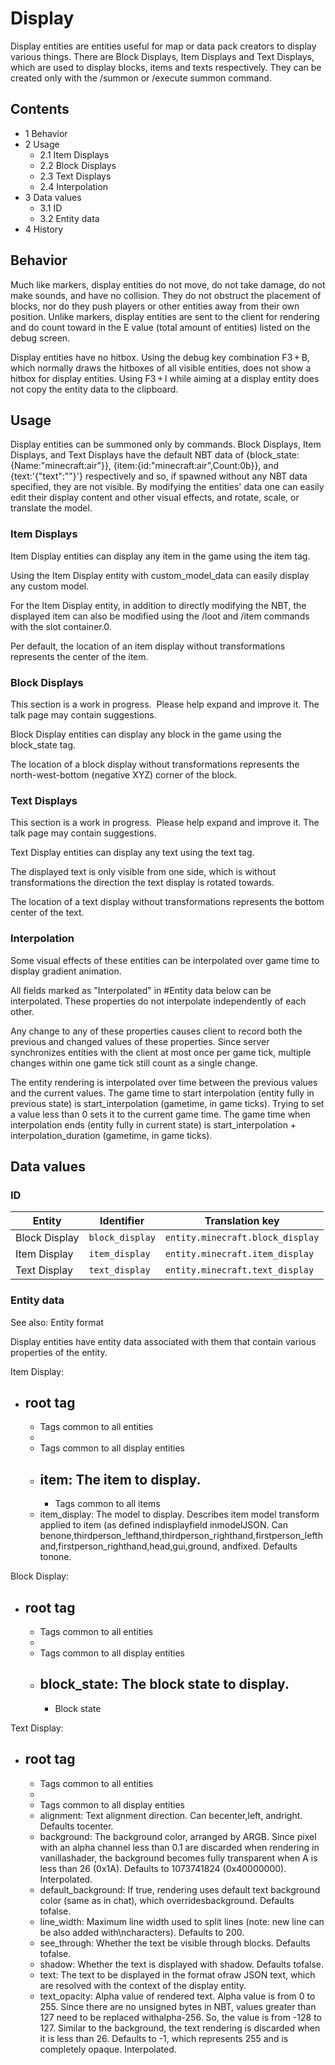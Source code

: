 # Display
Display entities are entities useful for map or data pack creators to display various things. There are Block Displays, Item Displays and Text Displays, which are used to display blocks, items and texts respectively. They can be created only with the /summon or /execute summon command.

## Contents
- 1 Behavior
- 2 Usage
	- 2.1 Item Displays
	- 2.2 Block Displays
	- 2.3 Text Displays
	- 2.4 Interpolation
- 3 Data values
	- 3.1 ID
	- 3.2 Entity data
- 4 History

## Behavior
Much like markers, display entities do not move, do not take damage, do not make sounds, and have no collision. They do not obstruct the placement of blocks, nor do they push players or other entities away from their own position. Unlike markers, display entities are sent to the client for rendering and do count toward in the E value (total amount of entities) listed on the debug screen.

Display entities have no hitbox. Using the debug key combination F3 + B, which normally draws the hitboxes of all visible entities, does not show a hitbox for display entities. Using F3 + I while aiming at a display entity does not copy the entity data to the clipboard.

## Usage
Display entities can be summoned only by commands. Block Displays, Item Displays, and Text Displays have the default NBT data of {block_state:{Name:"minecraft:air"}}, {item:{id:"minecraft:air",Count:0b}}, and {text:'{"text":""}'} respectively and so, if spawned without any NBT data specified, they are not visible. By modifying the entities' data one can easily edit their display content and other visual effects, and rotate, scale, or translate the model.

### Item Displays
Item Display entities can display any item in the game using the item tag.

Using the Item Display entity with custom_model_data can easily display any custom model.

For the Item Display entity, in addition to directly modifying the NBT, the displayed item can also be modified using the /loot and /item commands with the slot container.0.

Per default, the location of an item display without transformations represents the center of the item.

### Block Displays

  

This section is a work in progress. 
Please help expand and improve it. The talk page may contain suggestions.


Block Display entities can display any block in the game using the block_state tag.

The location of a block display without transformations represents the north-west-bottom (negative XYZ) corner of the block.

### Text Displays

  

This section is a work in progress. 
Please help expand and improve it. The talk page may contain suggestions.


Text Display entities can display any text using the text tag.

The displayed text is only visible from one side, which is without transformations the direction the text display is rotated towards.

The location of a text display without transformations represents the bottom center of the text.

### Interpolation
Some visual effects of these entities can be interpolated over game time to display gradient animation.

All fields marked as "Interpolated" in #Entity data below can be interpolated. These properties do not interpolate independently of each other.

Any change to any of these properties causes client to record both the previous and changed values of these properties. Since server synchronizes entities with the client at most once per game tick, multiple changes within one game tick still count as a single change.

The entity rendering is interpolated over time between the previous values and the current values. The game time to start interpolation (entity fully in previous state) is start_interpolation (gametime, in game ticks). Trying to set a value less than 0 sets it to the current game time. The game time when interpolation ends (entity fully in current state) is start_interpolation + interpolation_duration (gametime, in game ticks).

## Data values
### ID
| Entity        | Identifier      | Translation key                  |
|---------------|-----------------|----------------------------------|
| Block Display | `block_display` | `entity.minecraft.block_display` |
| Item Display  | `item_display`  | `entity.minecraft.item_display`  |
| Text Display  | `text_display`  | `entity.minecraft.text_display`  |

### Entity data
See also: Entity format

Display entities have entity data associated with them that contain various properties of the entity.

Item Display:

- root tag
	- 
	- Tags common to all entities
	- 
	- Tags common to all display entities
	- item: The item to display.
		- 
		- Tags common to all items
	- item_display: The model to display. Describes item model transform applied to item (as defined indisplayfield inmodelJSON. Can benone,thirdperson_lefthand,thirdperson_righthand,firstperson_lefthand,firstperson_righthand,head,gui,ground, andfixed. Defaults tonone.

Block Display:

- root tag
	- 
	- Tags common to all entities
	- 
	- Tags common to all display entities
	- block_state: The block state to display.
		- 
		- Block state

Text Display:

- root tag
	- 
	- Tags common to all entities
	- 
	- Tags common to all display entities
	- alignment: Text alignment direction. Can becenter,left, andright. Defaults tocenter.
	- background: The background color, arranged by ARGB. Since pixel with an alpha channel less than 0.1 are discarded when rendering in vanillashader, the background becomes fully transparent when A is less than 26 (0x1A). Defaults to 1073741824 (0x40000000). Interpolated.
	- default_background: If true, rendering uses default text background color (same as in chat), which overridesbackground. Defaults tofalse.
	- line_width: Maximum line width used to split lines (note: new line can be also added with\ncharacters). Defaults to 200.
	- see_through: Whether the text be visible through blocks. Defaults tofalse.
	- shadow: Whether the text is displayed with shadow. Defaults tofalse.
	- text: The text to be displayed in the format ofraw JSON text, which are resolved with the context of the display entity.
	- text_opacity: Alpha value of rendered text. Alpha value is from 0 to 255. Since there are no unsigned bytes in NBT, values greater than 127 need to be replaced withalpha-256. So, the value is from -128 to 127. Similar to the background, the text rendering is discarded when it is less than 26. Defaults to -1, which represents 255 and is completely opaque. Interpolated.



